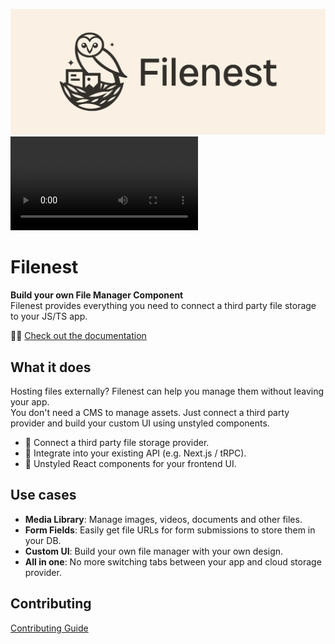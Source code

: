 ![Filenest Banner](.github/media/banner.png)
![Filenest Demo](.github/media/demo.mp4)

# Filenest  
**Build your own File Manager Component**  
Filenest provides everything you need to connect a third party file storage to your JS/TS app.

🦉📖 [Check out the documentation](https://github.com/filenest/filenest)

## What it does

Hosting files externally? Filenest can help you manage them without leaving your app.  
You don't need a CMS to manage assets. Just connect a third party provider
and build your custom UI using unstyled components.

- 🔋 Connect a third party file storage provider.
- 🔌 Integrate into your existing API (e.g. Next.js / tRPC).
- 🎨 Unstyled React components for your frontend UI.

## Use cases

- **Media Library**: Manage images, videos, documents and other files.
- **Form Fields**: Easily get file URLs for form submissions to store them in your DB.
- **Custom UI**: Build your own file manager with your own design.
- **All in one**: No more switching tabs between your app and cloud storage provider.

## Contributing

[Contributing Guide](https://github.com/filenest/filenest/blob/next/docs/_root/docs/contributing.md)